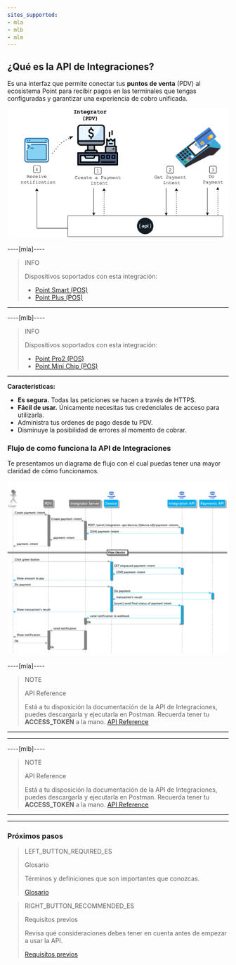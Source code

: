 ```yaml
---
sites_supported:
- mla
- mlb
- mlm
---
```


## ¿Qué es la API de Integraciones?

Es una interfaz que permite conectar tus **puntos de venta** (PDV) al ecosistema Point para recibir pagos en las terminales que tengas configuradas y garantizar una experiencia de cobro unificada.

![Diagrama 1](/images/mobile/pdv-flow.png)

----[mla]----
> INFO
>
> Dispositivos soportados con esta integración:
>
> - [Point Smart (POS)](https://www.mercadopago.com.ar/point-smart?ref=devsite)
> - [Point Plus (POS)](https://www.mercadopago.com.ar/point-plus?ref=devsite)
------------

----[mlb]----
> INFO
>
> Dispositivos soportados con esta integración:
>
> - [Point Pro2 (POS)](https://www.mercadopago.com.br/point-pro-2?ref=devsite)
> - [Point Mini Chip (POS)](https://www.mercadopago.com.br/point-mini-chip?ref=devsite)
------------

**Características:**

- **Es segura.** Todas las peticiones se hacen a través de HTTPS.
- **Fácil de usar.** Únicamente necesitas tus credenciales de acceso para utilizarla.
- Administra tus ordenes de pago desde tu PDV.
- Disminuye la posibilidad de errores al momento de cobrar.

### Flujo de como funciona la API de Integraciones

Te presentamos un diagrama de flujo con el cual puedas tener una mayor claridad de cómo funcionamos.

![Mercado Pago Point Flow](/images/mobile/MercadoPagoFlowPoint.png)

----[mla]----
> NOTE
>
> API Reference
>
> Está a tu disposición la documentación de la API de Integraciones, puedes descargarla y ejecutarla en Postman.
> Recuerda tener tu **ACCESS_TOKEN** a la mano. [API Reference](https://documenter.getpostman.com/view/16045907/TzzEou9q)
------
------------
----[mlb]----
> NOTE
>
> API Reference
>
> Está a tu disposición la documentación de la API de Integraciones, puedes descargarla y ejecutarla en Postman.
> Recuerda tener tu **ACCESS_TOKEN** a la mano. [API Reference](https://documenter.getpostman.com/view/16045907/TzzEoaMm)
------
------------

### Próximos pasos

> LEFT_BUTTON_REQUIRED_ES
>
> Glosario
>
> Términos y definiciones que son importantes que conozcas.
>
> [Glosario](https://www.mercadopago[FAKER][URL][DOMAIN]/developers/es/guides/in-person-payments/mp-point/integration-api/glossary)

> RIGHT_BUTTON_RECOMMENDED_ES
>
> Requisitos previos
>
> Revisa qué consideraciones debes tener en cuenta antes de empezar a usar la API.
>
> [Requisitos previos](https://www.mercadopago[FAKER][URL][DOMAIN]/developers/es/guides/in-person-payments/mp-point/integration-api/requirements)
